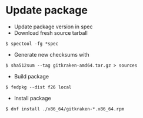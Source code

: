 # Update package

* Update package version in spec
* Download fresh source tarball

```$ spectool -fg *spec```

* Generate new checksums with

```$ sha512sum --tag gitkraken-amd64.tar.gz > sources```

* Build package

```$ fedpkg --dist f26 local```

* Install package

```$ dnf install ./x86_64/gitkraken-*.x86_64.rpm```
